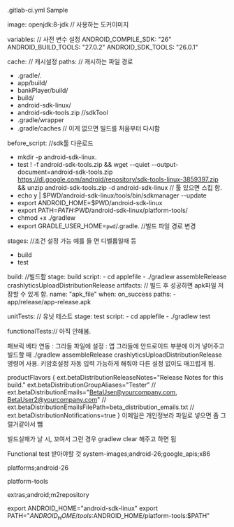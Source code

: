 .gitlab-ci.yml Sample

image: openjdk:8-jdk  // 사용하는 도커이미지

variables:   // 사전 변수 설정
  ANDROID_COMPILE_SDK: "26"
  ANDROID_BUILD_TOOLS: "27.0.2"
  ANDROID_SDK_TOOLS: "26.0.1"
 
cache:  // 캐시설정
  paths:  // 캐시하는 파일 경로
   - .gradle/. 
   - app/build/
   - bankPlayer/build/
   - build/
   - android-sdk-linux/
   - android-sdk-tools.zip //sdkTool
   - .gradle/wrapper
   - .gradle/caches // 이게 없으면 빌드를 처음부터 다시함

before_script:
//sdk툴 다운로드
  - mkdir -p android-sdk-linux. 
  - test ! -f android-sdk-tools.zip && wget --quiet --output-document=android-sdk-tools.zip https://dl.google.com/android/repository/sdk-tools-linux-3859397.zip && unzip android-sdk-tools.zip -d android-sdk-linux  // 툴 있으면 스킵 함.
  - echo y | $PWD/android-sdk-linux/tools/bin/sdkmanager --update
  - export ANDROID_HOME=$PWD/android-sdk-linux
  - export PATH=$PATH:$PWD/android-sdk-linux/platform-tools/
  - chmod +x ./gradlew
  - export GRADLE_USER_HOME=`pwd`/.gradle.   //빌드 파일 경로 변경

stages:  //조건 설정 가능 예를 들 면 디벨롭일때 등
  - build
  - test

build: //빌드함
  stage: build
  script:
    - cd applefile
    - ./gradlew assembleRelease crashlyticsUploadDistributionRelease
  artifacts:  // 빌드 후 성공하면 apk파일 저장할 수 있게 함.
    name: "apk_file"
    when: on_success
    paths:
    - app/release/app-release.apk

unitTests: // 유닛 테스트
  stage: test
  script:
    - cd applefile
    - ./gradlew test

functionalTests:// 아직 안해봄. 





패브릭 베타 연동 : 
그라들 파일에 설정 : 앱 그라들에 
안드로이드 부분에 이거 넣어주고 빌드할 때 ./gradlew assembleRelease crashlyticsUploadDistributionRelease 명령어 사용. 
키암호설정 자동 입력 가능하게 해줘야 다른 설정 없이도 매끄럽게 됨.

  productFlavors {
        ext.betaDistributionReleaseNotes="Release Notes for this build."
        ext.betaDistributionGroupAliases="Tester"
//        ext.betaDistributionEmails="BetaUser@yourcompany.com, BetaUser2@yourcompany.com"
//        ext.betaDistributionEmailsFilePath=beta_distribution_emails.txt
//        ext.betaDistributionNotifications=true
    } 이메일은 개인정보라 파일로 넣으면 좀 그럴거같아서 뺌



빌드실패가 날 시, 꼬여서 그런 경우 gradlew clear 해주고 하면 됨

Functional test 받아야할 것
system-images;android-26;google_apis;x86

 platforms;android-26

 platform-tools


 extras;android;m2repository


export ANDROID_HOME="android-sdk-linux"
export PATH="$ANDROID_HOME/tools:$ANDROID_HOME/platform-tools:$PATH"
